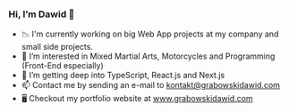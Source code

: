 ### Hi, I’m Dawid 🤠

- 📉 I'm currently working on big Web App projects at my company and small side projects.
- 👀 I’m interested in Mixed Martial Arts, Motorcycles and Programming (Front-End especially)
- 🌱 I’m getting deep into TypeScript, React.js and Next.js
- 📫 Contact me by sending an e-mail to kontakt@grabowskidawid.com
- 🖥 Checkout my portfolio website at www.grabowskidawid.com
